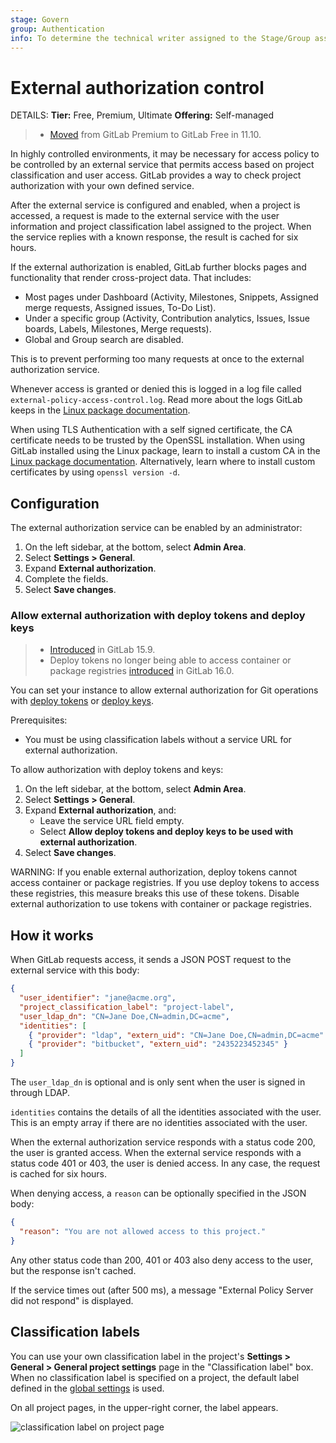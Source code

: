 ```yaml
---
stage: Govern
group: Authentication
info: To determine the technical writer assigned to the Stage/Group associated with this page, see https://handbook.gitlab.com/handbook/product/ux/technical-writing/#assignments
---
```


# External authorization control

DETAILS:
**Tier:** Free, Premium, Ultimate
**Offering:** Self-managed

> - [Moved](https://gitlab.com/gitlab-org/gitlab-foss/-/merge_requests/27056) from GitLab Premium to GitLab Free in 11.10.

In highly controlled environments, it may be necessary for access policy to be
controlled by an external service that permits access based on project
classification and user access. GitLab provides a way to check project
authorization with your own defined service.

After the external service is configured and enabled, when a project is
accessed, a request is made to the external service with the user information
and project classification label assigned to the project. When the service
replies with a known response, the result is cached for six hours.

If the external authorization is enabled, GitLab further blocks pages and
functionality that render cross-project data. That includes:

- Most pages under Dashboard (Activity, Milestones, Snippets, Assigned merge
  requests, Assigned issues, To-Do List).
- Under a specific group (Activity, Contribution analytics, Issues, Issue boards,
  Labels, Milestones, Merge requests).
- Global and Group search are disabled.

This is to prevent performing too many requests at once to the external
authorization service.

Whenever access is granted or denied this is logged in a log file called
`external-policy-access-control.log`. Read more about the logs GitLab keeps in
the [Linux package documentation](https://docs.gitlab.com/omnibus/settings/logs.html).

When using TLS Authentication with a self signed certificate, the CA certificate
needs to be trusted by the OpenSSL installation. When using GitLab installed
using the Linux package, learn to install a custom CA in the
[Linux package documentation](https://docs.gitlab.com/omnibus/settings/ssl/index.html).
Alternatively, learn where to install custom certificates by using
`openssl version -d`.

## Configuration

The external authorization service can be enabled by an administrator:

1. On the left sidebar, at the bottom, select **Admin Area**.
1. Select **Settings > General**.
1. Expand **External authorization**.
1. Complete the fields.
1. Select **Save changes**.

### Allow external authorization with deploy tokens and deploy keys

> - [Introduced](https://gitlab.com/gitlab-org/gitlab/-/issues/386656) in GitLab 15.9.
> - Deploy tokens no longer being able to access container or package registries [introduced](https://gitlab.com/gitlab-org/gitlab/-/issues/387721) in GitLab 16.0.

You can set your instance to allow external authorization for Git operations with
[deploy tokens](../../user/project/deploy_tokens/index.md) or [deploy keys](../../user/project/deploy_keys/index.md).

Prerequisites:

- You must be using classification labels without a service URL for external authorization.

To allow authorization with deploy tokens and keys:

1. On the left sidebar, at the bottom, select **Admin Area**.
1. Select **Settings > General**.
1. Expand **External authorization**, and:
   - Leave the service URL field empty.
   - Select **Allow deploy tokens and deploy keys to be used with external authorization**.
1. Select **Save changes**.

WARNING:
If you enable external authorization, deploy tokens cannot access container or package registries. If you use deploy tokens to access these registries, this measure breaks this use of these tokens. Disable external authorization to use tokens with container or package registries.

## How it works

When GitLab requests access, it sends a JSON POST request to the external
service with this body:

```json
{
  "user_identifier": "jane@acme.org",
  "project_classification_label": "project-label",
  "user_ldap_dn": "CN=Jane Doe,CN=admin,DC=acme",
  "identities": [
    { "provider": "ldap", "extern_uid": "CN=Jane Doe,CN=admin,DC=acme" },
    { "provider": "bitbucket", "extern_uid": "2435223452345" }
  ]
}
```

The `user_ldap_dn` is optional and is only sent when the user is signed in
through LDAP.

`identities` contains the details of all the identities associated with the
user. This is an empty array if there are no identities associated with the
user.

When the external authorization service responds with a status code 200, the
user is granted access. When the external service responds with a status code
401 or 403, the user is denied access. In any case, the request is cached for
six hours.

When denying access, a `reason` can be optionally specified in the JSON body:

```json
{
  "reason": "You are not allowed access to this project."
}
```

Any other status code than 200, 401 or 403 also deny access to the user, but the
response isn't cached.

If the service times out (after 500 ms), a message "External Policy Server did
not respond" is displayed.

## Classification labels

You can use your own classification label in the project's
**Settings > General > General project settings** page in the "Classification
label" box. When no classification label is specified on a project, the default
label defined in the [global settings](#configuration) is used.

On all project pages, in the upper-right corner, the label appears.

![classification label on project page](img/classification_label_on_project_page_v14_8.png)

<!-- ## Troubleshooting

Include any troubleshooting steps that you can foresee. If you know beforehand what issues
one might have when setting this up, or when something is changed, or on upgrading, it's
important to describe those, too. Think of things that may go wrong and include them here.
This is important to minimize requests for support, and to avoid doc comments with
questions that you know someone might ask.

Each scenario can be a third-level heading, for example `### Getting error message X`.
If you have none to add when creating a doc, leave this section in place
but commented out to help encourage others to add to it in the future. -->
